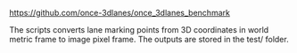 https://github.com/once-3dlanes/once_3dlanes_benchmark

The scripts converts lane marking points from 3D coordinates in world metric frame to image pixel frame. The outputs are stored in the test/ folder.